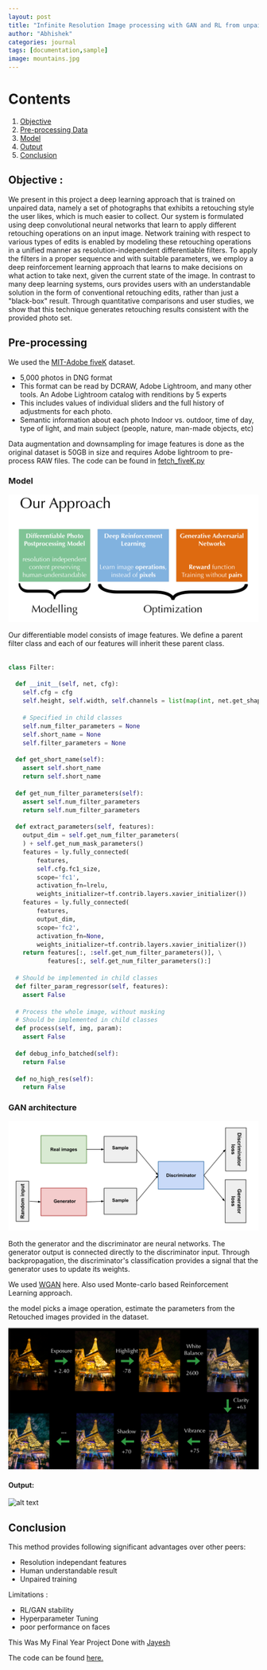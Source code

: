 ```yaml
---
layout: post
title: "Infinite Resolution Image processing with GAN and RL from unpaired image datasets."
author: "Abhishek"
categories: journal
tags: [documentation,sample]
image: mountains.jpg
---
```


# Contents

1. [Objective](#objective)
2. [Pre-processing Data](#pre-processing)
3. [Model](#model)
4. [Output](#output)
5. [Conclusion](#conclusion)

## Objective :
We present in this project a deep learning approach that is trained on unpaired data, namely a set of photographs that exhibits a retouching style the user likes, which is much easier to collect. Our system is formulated using deep convolutional neural networks that learn to apply different retouching operations on an input image. Network training with respect to various types of edits is enabled by modeling these retouching operations in a unified manner as resolution-independent differentiable filters. To apply the filters in a proper sequence and with suitable parameters, we employ a deep reinforcement learning approach that learns to make decisions on what action to take next, given the current state of the image. In contrast to many deep learning systems, ours provides users with an understandable solution in the form of conventional retouching edits, rather than just a "black-box" result. Through quantitative comparisons and user studies, we show that this technique generates retouching results consistent with the provided photo set.	

## Pre-processing

We used the [MIT-Adobe fiveK](https://data.csail.mit.edu/graphics/fivek/) dataset.

* 5,000 photos in DNG format
* This format can be read by DCRAW, Adobe Lightroom, and many other tools. An Adobe Lightroom catalog with renditions by 5 experts
* This includes values of individual sliders and the full history of adjustments for each photo.
* Semantic information about each photo Indoor vs. outdoor, time of day, type of light, and main subject (people, nature, man-made objects, etc)

Data augmentation and downsampling for image features is done as the original dataset is 50GB in size and requires Adobe lightroom to pre-process RAW files. The code can be found in [fetch_fiveK.py](https://github.com/Abhishek-Gawande/exposure/blob/master/fetch_fivek.py)

### Model
![alt text](/assets/img/our-approach.png)

Our differentiable model consists of image features. We define a parent filter class and each of our features will inherit these parent class.

```python

class Filter:

  def __init__(self, net, cfg):
    self.cfg = cfg
    self.height, self.width, self.channels = list(map(int, net.get_shape()[1:]))

    # Specified in child classes
    self.num_filter_parameters = None
    self.short_name = None
    self.filter_parameters = None

  def get_short_name(self):
    assert self.short_name
    return self.short_name

  def get_num_filter_parameters(self):
    assert self.num_filter_parameters
    return self.num_filter_parameters

  def extract_parameters(self, features):
    output_dim = self.get_num_filter_parameters(
    ) + self.get_num_mask_parameters()
    features = ly.fully_connected(
        features,
        self.cfg.fc1_size,
        scope='fc1',
        activation_fn=lrelu,
        weights_initializer=tf.contrib.layers.xavier_initializer())
    features = ly.fully_connected(
        features,
        output_dim,
        scope='fc2',
        activation_fn=None,
        weights_initializer=tf.contrib.layers.xavier_initializer())
    return features[:, :self.get_num_filter_parameters()], \
           features[:, self.get_num_filter_parameters():]

  # Should be implemented in child classes
  def filter_param_regressor(self, features):
    assert False

  # Process the whole image, without masking
  # Should be implemented in child classes
  def process(self, img, param):
    assert False

  def debug_info_batched(self):
    return False

  def no_high_res(self):
    return False

```

### GAN architecture

![alt text](/assets/img/gan_diagram.svg)

Both the generator and the discriminator are neural networks. The generator output is connected directly to the discriminator input. Through backpropagation, the discriminator's classification provides a signal that the generator uses to update its weights.

We used [WGAN](https://arxiv.org/abs/1701.07875v3) here.
Also used Monte-carlo based Reinforcement Learning approach.

the model picks a image operation, estimate the parameters from the Retouched images provided in the dataset.

![alt](/assets/img/image-op.png)

#### Output:
![alt text](/assets/img/steps.gif)

## Conclusion

This method provides following significant advantages over other peers:

* Resolution independant features
* Human understandable result
* Unpaired training

Limitations :
* RL/GAN stability 
* Hyperparameter Tuning
* poor performance on faces

This Was My Final Year Project Done with [Jayesh ](https://jayeshjawade.github.io)

The code can be found [here.](https://github.com/Abhishek-Gawande/exposure)

